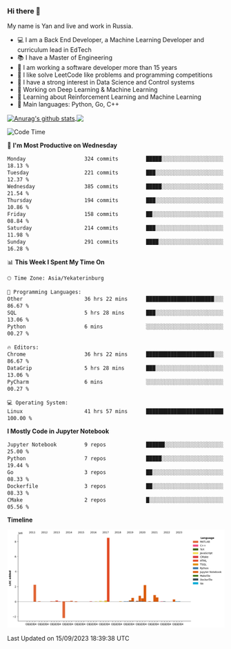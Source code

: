 ### Hi there 👋

My name is Yan and live and work in Russia.

- 💻 I am a Back End Developer, a Machine Learning Developer and curriculum lead in EdTech
- 📚 I have a Master of Engineering
- 🤔 I am working a software developer more than 15 years
- 🌱 I like solve LeetCode like problems and programming competitions
- 📝 I have a strong interest in Data Science and Control systems
- 🔭 Working on Deep Learning & Machine Learning
- 🌱 Learning about Reinforcement Learning and Machine Learning
- 🌟 Main languages: Python, Go, C++

<!--


**yanchick/yanchick** is a ✨ _special_ ✨ repository because its `README.md` (this file) appears on your GitHub profile.

Here are some ideas to get you started:

- I am a self taught Full Stack Developer and a Machine Learning Developer
- 🌱 I’m currently learning ...
- 👯 I’m looking to collaborate on ...
- 🤔 I’m looking for help with ...
- 💬 Ask me about ...
- 📫 How to reach me: ...
- 😄 Pronouns: ...
- ⚡ Fun fact: ...

-->


<a href="https://github.com/anuraghazra/github-readme-stats">
    <img align="center" src="https://github-readme-stats.vercel.app/api?username=yanchick&count_private=true" alt="Anurag's github stats" />
</a>
<a href="https://github.com/anuraghazra/github-readme-stats">
    <img align="center" src="https://github-readme-stats.vercel.app/api/top-langs/?username=yanchick&hide=javascript,html,CSS" />
</a>

<!--START_SECTION:waka-->
![Code Time](http://img.shields.io/badge/Code%20Time-784%20hrs%2057%20mins-blue)

📅 **I'm Most Productive on Wednesday** 

```text
Monday                   324 commits         █████░░░░░░░░░░░░░░░░░░░░   18.13 % 
Tuesday                  221 commits         ███░░░░░░░░░░░░░░░░░░░░░░   12.37 % 
Wednesday                385 commits         █████░░░░░░░░░░░░░░░░░░░░   21.54 % 
Thursday                 194 commits         ███░░░░░░░░░░░░░░░░░░░░░░   10.86 % 
Friday                   158 commits         ██░░░░░░░░░░░░░░░░░░░░░░░   08.84 % 
Saturday                 214 commits         ███░░░░░░░░░░░░░░░░░░░░░░   11.98 % 
Sunday                   291 commits         ████░░░░░░░░░░░░░░░░░░░░░   16.28 % 
```


📊 **This Week I Spent My Time On** 

```text
🕑︎ Time Zone: Asia/Yekaterinburg

💬 Programming Languages: 
Other                    36 hrs 22 mins      ██████████████████████░░░   86.67 % 
SQL                      5 hrs 28 mins       ███░░░░░░░░░░░░░░░░░░░░░░   13.06 % 
Python                   6 mins              ░░░░░░░░░░░░░░░░░░░░░░░░░   00.27 % 

🔥 Editors: 
Chrome                   36 hrs 22 mins      ██████████████████████░░░   86.67 % 
DataGrip                 5 hrs 28 mins       ███░░░░░░░░░░░░░░░░░░░░░░   13.06 % 
PyCharm                  6 mins              ░░░░░░░░░░░░░░░░░░░░░░░░░   00.27 % 

💻 Operating System: 
Linux                    41 hrs 57 mins      █████████████████████████   100.00 % 
```

**I Mostly Code in Jupyter Notebook** 

```text
Jupyter Notebook         9 repos             ██████░░░░░░░░░░░░░░░░░░░   25.00 % 
Python                   7 repos             █████░░░░░░░░░░░░░░░░░░░░   19.44 % 
Go                       3 repos             ██░░░░░░░░░░░░░░░░░░░░░░░   08.33 % 
Dockerfile               3 repos             ██░░░░░░░░░░░░░░░░░░░░░░░   08.33 % 
CMake                    2 repos             █░░░░░░░░░░░░░░░░░░░░░░░░   05.56 % 
```



**Timeline**

![Lines of Code chart](https://raw.githubusercontent.com/yanchick/yanchick/main/assets/bar_graph.png)


 Last Updated on 15/09/2023 18:39:38 UTC
<!--END_SECTION:waka-->

